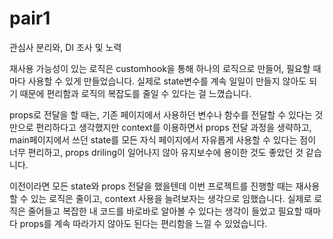 # pair1

관심사 분리와, DI 조사 및 노력

재사용 가능성이 있는 로직은 customhook을 통해 하나의 로직으로 만들어, 필요할 때마다 사용할 수 있게 만들었습니다. 실제로 state변수를 계속 일일이 만들지 않아도 되기 때문에 편리함과 로직의 복잡도를 줄일 수 있다는 걸 느꼈습니다. 

props로 전달을 할 때는, 기존 페이지에서 사용하던 변수나 함수를 전달할 수 있다는 것만으로 편리하다고 생각했지만 context를 이용하면서 props 전달 과정을 생략하고, main페이지에서 쓰던 state를 모든 자식 페이지에서 자유롭게 사용할 수 있다는 점이 너무 편리하고, props driling이 일어나지 않아 유지보수에 용이한 것도 좋았던 것 같습니다. 

이전이라면 모든 state와 props 전달을 했을텐데 이번 프로젝트를 진행할 때는 재사용할 수 있는 로직은 줄이고, context 사용을 늘려보자는 생각으로 임했습니다. 실제로 로직은 줄어들고 복잡한 내 코드를 바로바로 알아볼 수 있다는 생각이 들었고 필요할 때마다 props를 계속 따라가지 않아도 된다는 편리함을 느낄 수 있었습니다.
